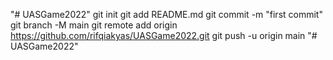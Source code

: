 "# UASGame2022"  git init git add README.md git commit -m "first commit" git branch -M main git remote add origin https://github.com/rifqiakyas/UASGame2022.git git push -u origin main
"# UASGame2022" 
